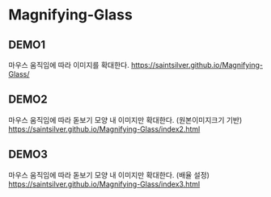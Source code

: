 # Magnifying-Glass

## DEMO1
마우스 움직임에 따라 이미지를 확대한다.
https://saintsilver.github.io/Magnifying-Glass/

## DEMO2
마우스 움직임에 따라 돋보기 모양 내 이미지만 확대한다. (원본이미지크기 기반)
https://saintsilver.github.io/Magnifying-Glass/index2.html

## DEMO3
마우스 움직임에 따라 돋보기 모양 내 이미지만 확대한다. (배율 설정)
https://saintsilver.github.io/Magnifying-Glass/index3.html